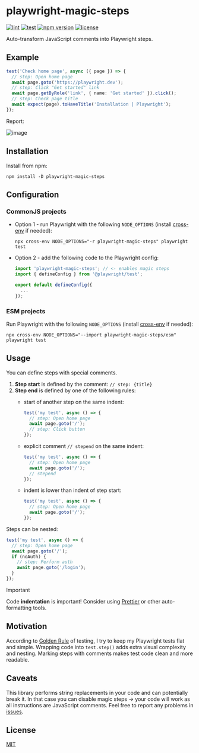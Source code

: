 # playwright-magic-steps

[![lint](https://github.com/vitalets/playwright-magic-steps/actions/workflows/lint.yaml/badge.svg)](https://github.com/vitalets/playwright-magic-steps/actions/workflows/lint.yaml)
[![test](https://github.com/vitalets/playwright-magic-steps/actions/workflows/test.yaml/badge.svg)](https://github.com/vitalets/playwright-magic-steps/actions/workflows/test.yaml)
[![npm version](https://img.shields.io/npm/v/playwright-magic-steps)](https://www.npmjs.com/package/playwright-magic-steps)
[![license](https://img.shields.io/npm/l/playwright-magic-steps)](https://github.com/vitalets/playwright-magic-steps/blob/main/LICENSE)

Auto-transform JavaScript comments into Playwright steps.

## Example
```ts
test('Check home page', async ({ page }) => {
  // step: Open home page
  await page.goto('https://playwright.dev');
  // step: Click "Get started" link
  await page.getByRole('link', { name: 'Get started' }).click();
  // step: Check page title
  await expect(page).toHaveTitle('Installation | Playwright');
});
```

Report:

![image](https://github.com/user-attachments/assets/70c38ae0-e451-468f-8678-71cc57a50ec1)

## Installation
Install from npm:
```
npm install -D playwright-magic-steps
```

## Configuration

### CommonJS projects
* Option 1 - run Playwright with the following `NODE_OPTIONS` (install [cross-env](https://www.npmjs.com/package/cross-env) if needed):
  ```
  npx cross-env NODE_OPTIONS="-r playwright-magic-steps" playwright test
  ```
* Option 2 - add the following code to the Playwright config:
  ```ts
  import 'playwright-magic-steps'; // <- enables magic steps
  import { defineConfig } from '@playwright/test';

  export default defineConfig({
    ...
  });
  ```

### ESM projects
Run Playwright with the following `NODE_OPTIONS` (install [cross-env](https://www.npmjs.com/package/cross-env) if needed):
```
npx cross-env NODE_OPTIONS="--import playwright-magic-steps/esm" playwright test
```

## Usage
You can define steps with special comments.

1. **Step start** is defined by the comment: `// step: {title}`
2. **Step end** is defined by one of the following rules:
   * start of another step on the same indent:
      ```ts
      test('my test', async () => {
        // step: Open home page
        await page.goto('/');
        // step: Click button
      });
      ```

   * explicit comment `// stepend` on the same indent:
      ```ts
      test('my test', async () => {
        // step: Open home page
        await page.goto('/');
        // stepend
      });
      ```

   * indent is lower than indent of step start:
      ```ts
      test('my test', async () => {
        // step: Open home page
        await page.goto('/');
      });
      ```

Steps can be nested:
```ts
test('my test', async () => {
  // step: Open home page
  await page.goto('/');
  if (noAuth) {
    // step: Perform auth
    await page.goto('/login');
  }
});
```

> [!IMPORTANT]
> Code **indentation** is important! Consider using [Prettier](https://prettier.io/) or other auto-formatting tools.

## Motivation
According to [Golden Rule](https://github.com/goldbergyoni/javascript-testing-best-practices?tab=readme-ov-file#section-0%EF%B8%8F⃣-the-golden-rule) of testing, I try to keep my Playwright tests flat and simple. Wrapping code into `test.step()` adds extra visual complexity and nesting. Marking steps with comments makes test code clean and more readable.

## Caveats
This library performs string replacements in your code and can potentially break it. In that case you can disable magic steps -> your code will work as all instructions are JavaScript comments. Feel free to report any problems in [issues](https://github.com/vitalets/playwright-magic-steps/issues).

## License
[MIT](https://github.com/vitalets/playwright-magic-steps/blob/main/LICENSE)